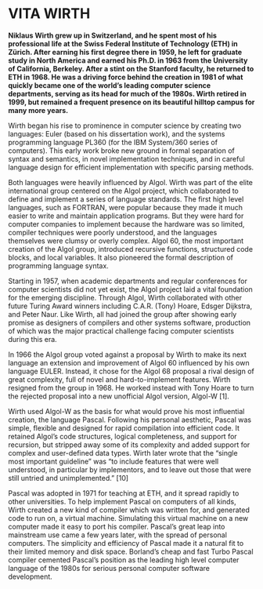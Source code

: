 # VITA WIRTH

**Niklaus Wirth grew up in Switzerland, and he spent most of his professional life at the Swiss Federal Institute of Technology (ETH) in Zürich. After earning his first degree there in 1959, he left for graduate study in North America and earned his Ph.D. in 1963 from the University of California, Berkeley. After a stint on the Stanford faculty, he returned to ETH in 1968. He was a driving force behind the creation in 1981 of what quickly became one of the world’s leading computer science departments, serving as its head for much of the 1980s. Wirth retired in 1999, but remained a frequent presence on its beautiful hilltop campus for many more years.**

Wirth began his rise to prominence in computer science by creating two languages: Euler (based on his dissertation work), and the systems programming language PL360 (for the IBM System/360 series of computers). This early work broke new ground in formal separation of syntax and semantics, in novel implementation techniques, and in careful language design for efficient implementation with specific parsing methods.

Both languages were heavily influenced by Algol. Wirth was part of the elite international group centered on the Algol project, which collaborated to define and implement a series of language standards. The first high level languages, such as FORTRAN, were popular because they made it much easier to write and maintain application programs. But they were hard for computer companies to implement because the hardware was so limited, compiler techniques were poorly understood, and the languages themselves were clumsy or overly complex. Algol 60, the most important creation of the Algol group, introduced recursive functions, structured code blocks, and local variables. It also pioneered the formal description of programming language syntax.

Starting in 1957, when academic departments and regular conferences for computer scientists did not yet exist, the Algol project laid a vital foundation for the emerging discipline. Through Algol, Wirth collaborated with other future Turing Award winners including C.A.R. (Tony) Hoare, Edsger Dijkstra, and Peter Naur. Like Wirth, all had joined the group after showing early promise as designers of compilers and other systems software, production of which was the major practical challenge facing computer scientists during this era.

In 1966 the Algol group voted against a proposal by Wirth to make its next language an extension and improvement of Algol 60 influenced by his own language EULER. Instead, it chose for the Algol 68 proposal a rival design of great complexity, full of novel and hard-to-implement features. Wirth resigned from the group in 1968. He worked instead with Tony Hoare to turn the rejected proposal into a new unofficial Algol version, Algol-W [1].

Wirth used Algol-W as the basis for what would prove his most influential creation, the language Pascal. Following his personal aesthetic, Pascal was simple, flexible and designed for rapid compilation into efficient code. It retained Algol’s code structures, logical completeness, and support for recursion, but stripped away some of its complexity and added support for complex and user-defined data types. Wirth later wrote that the “single most important guideline” was “to include features that were well understood, in particular by implementors, and to leave out those that were still untried and unimplemented.” [10]

Pascal was adopted in 1971 for teaching at ETH, and it spread rapidly to other universities. To help implement Pascal on computers of all kinds, Wirth created a new kind of compiler which was written for, and generated code to run on, a virtual machine. Simulating this virtual machine on a new computer made it easy to port his compiler. Pascal’s great leap into mainstream use came a few years later, with the spread of personal computers. The simplicity and efficiency of Pascal made it a natural fit to their limited memory and disk space. Borland’s cheap and fast Turbo Pascal compiler cemented Pascal’s position as the leading high level computer language of the 1980s for serious personal computer software development.
